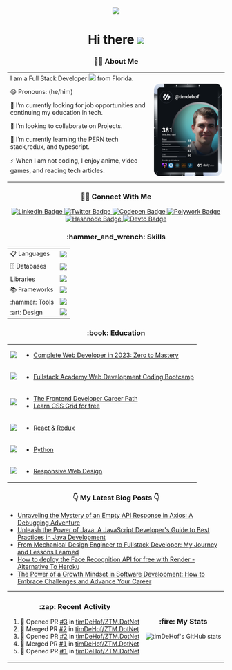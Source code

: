 <div id="header" align="center">
  <img src="https://media.giphy.com/media/jdPMeyv9rn0hZHh8n9/giphy.gif" width="100">
  <h1>
    Hi there 
    <img src="https://media.giphy.com/media/hvRJCLFzcasrR4ia7z/giphy.gif" width="30"/>
  </h1> 
</div>
  
<div id="me" align="center">
  <h3>👨‍💻 About Me </h3>
<table align="center" style="border:none">
  <tr>
    <td valign="center">
 I am a Full Stack Developer <img src="https://media.giphy.com/media/WUlplcMpOCEmTGBtBW/giphy.gif" width="30"> from Florida.
      
 😄 Pronouns: (he/him)
      
 🔭 I’m currently looking for job opportunities and continuing my education in tech.
      
 👯 I’m looking to collaborate on Projects.
      
 🌱 I’m currently learning the PERN tech stack,redux, and typescript.
      
 ⚡ When I am not coding, I enjoy anime, video games, and reading tech articles.
      <td>  
 <a href="https://app.daily.dev/timdehof"><img 
  src="https://github.com/timDeHof/timDeHof/blob/main/devcard.svg" width="300" alt="tim DeHof's Dev Card"/></a> 
    </td> 
  </tr>
</table>
</div>



<div id="badges" align="center">
  <h3> 👋🏼 Connect With Me</h3>
  <a href="https://www.linkedin.com/in/timothy-dehof/">
    <img src="https://img.shields.io/badge/LinkedIn-blue?style=for-the-badge&logo=linkedin&logoColor=white" alt="LinkedIn Badge"/>
  </a>
  <a href="https://twitter.com/timdehof">
    <img src="https://img.shields.io/badge/Twitter-blue?style=for-the-badge&logo=twitter&logoColor=white" alt="Twitter Badge"/>
  </a>
  <a href="https://codepen.io/timdehof">
        <img src="https://img.shields.io/badge/codepen-gray?style=for-the-badge&logo=codepen&logoColor=white" alt="Codepen Badge"/>
  </a>
  <a href="https://www.polywork.com/timdehof">
    <img src="https://img.shields.io/badge/Polywork-blue?style=for-the-badge&logo=polywork&logoColor=white" alt="Polywork Badge"/>
  </a>
  <a href="https://blog.timdehof.dev/">
    <img src="https://img.shields.io/badge/Hashnode-2962FF?style=for-the-badge&logo=hashnode&logoColor=white" alt="Hashnode Badge" />
  </a>
  <a href="https://dev.to/timdehof">
    <img src="https://img.shields.io/badge/dev.to-0A0A0A?style=for-the-badge&logo=devdotto&logoColor=white" alt="Devto Badge" /> 
  </a>  
</div>
<div id="skills" align="center">
  <h3>:hammer_and_wrench: Skills </h3>
<table align="center">
<tr>
  <td>📋 Languages</td>
  <td>
    <a href="https://skillicons.dev">
      <img src="https://skillicons.dev/icons?i=js,html,css,java,md&perline=5" />
    </a>
  </td>
<tr/>
<tr>
  <td>🗄️ Databases</td>
   <td>
    <a href="https://skillicons.dev">
      <img src="https://skillicons.dev/icons?i=postgres,prisma,postman&perline=5" />
    </a>
  </td>
  </tr>
  <tr>
    <td> Libraries</td>
    <td>
     <a href="https://skillicons.dev">
        <img src="https://skillicons.dev/icons?i=react,materialui,sass,styledcomponents,emotion&perline=5" />   
    </a>
  </td>
  </tr>
  <tr>
  <td>📚 Frameworks</td>
  <td>
     <a href="https://skillicons.dev">
        <img src="https://skillicons.dev/icons?i=nodejs,express,nextjs,bootstrap,tailwind&perline=5" />   
    </a>
  </td>
  </tr>
  <tr>
  <td>:hammer: Tools</td>
  <td>
    <a href="https://skillicons.dev">
     <img src="https://skillicons.dev/icons?i=git,github,heroku,netlify,vscode,webpack,babel,jest&perline=5" />
    </a>
  </td>
  </tr>
  <tr>
    <td>:art: Design</td>
    <td>
      <a href="https://skillicons.dev">
      <img src="https://skillicons.dev/icons?i=figma&perline=5" />
      </a>
    </td>
</tr>
</table>
</div>
<div id="Education" align="center">
<h3>:book: Education</h3>

<table>
  <tr>
    <td><img src="https://img.shields.io/badge/zero_to_mastery-2B283A?style=for-the-badge&logo=zero_to_mastery&logoColor=white" /></td>
    <td>
      <ul>
        <li><a href="https://academy.zerotomastery.io/courses/697434/certificate">Complete Web Developer in 2023: Zero to Mastery</a></li>
      </ul>
    </td>
  </tr>
  <tr>
    <td><img src="https://img.shields.io/badge/fullstack_academy-2B283A?style=for-the-badge&logo=fullstack_academy&logoColor=red"/></td>
    <td>
      <ul>
        <li><a href="https:www.fullstackacademy.com">Fullstack Academy Web Development Coding Bootcamp</a></li>
      </ul>
    </td>
  </tr>
  <tr>
    <td><img src="https://img.shields.io/badge/scrimba-2B283A?style=for-the-badge&logo=scrimba&logoColor=white"/></td>
    <td>
      <ul>
        <li><a href="https://www.codecademy.com/learn/paths/front-end-engineer-career-path">The Frontend Developer Career Path</a></li>
        <li><a href="https://scrimba.com/learn/cssgrid">Learn CSS Grid for free</a></li>
      </ul>
    </td>
  </tr>
  <tr>
    <td><img src="https://img.shields.io/badge/sololearn-2B283A?style=for-the-badge&logo=sololearn&logoColor=white"/></td>
    <td>
      <ul>
        <li><a href="https://www.sololearn.com/certificates/CT-3DICCPQQ">React & Redux</a></li>  
      </ul>
    </td>
  </tr>
  <tr>
    <td><img src="https://img.shields.io/badge/kaggle-2B283A?style=for-the-badge&logo=kaggle&logoColor=white"/></td>
    <td>
      <ul>
        <li><a href="https://www.kaggle.com/learn/certification/timdehof/python">Python</a></li>
      </ul>
    </td>
  </tr>
  <tr>
    <td><img src="https://img.shields.io/badge/Freecodecamp-2B283A?style=for-the-badge&logo=freecodecamp&logoColor=white"/></td>
    <td>
      <ul>
        <li><a href="https://www.freecodecamp.org/certification/tdehof/responsive-web-design">Responsive Web Design</a></li>
      </ul>
    </td>
  </tr>
</table>
</div>

<div id="blogPosts" align="center">
<h3> 👇 My Latest Blog Posts 👇</h3>
  
<div align="left"> 
  
<!-- BLOG-POST-LIST:START -->
- [Unraveling the Mystery of an Empty API Response in Axios: A Debugging Adventure](https://dev.to/timdehof/unraveling-the-mystery-of-an-empty-api-response-in-axios-a-debugging-adventure-3k70)
- [Unleash the Power of Java: A JavaScript Developer&#39;s Guide to Best Practices in Java Development](https://dev.to/timdehof/unleash-the-power-of-java-a-javascript-developers-guide-to-best-practices-in-java-development-37dm)
- [From Mechanical Design Engineer to Fullstack Developer: My Journey and Lessons Learned](https://dev.to/timdehof/from-mechanical-design-engineer-to-fullstack-developer-my-journey-and-lessons-learned-2556)
- [How to deploy the Face Recognition API for free with Render - Alternative To Heroku](https://dev.to/timdehof/how-to-deploy-the-face-recognition-api-for-free-with-render-alternative-to-heroku-4m3o)
- [The Power of a Growth Mindset in Software Development: How to Embrace Challenges and Advance Your Career](https://dev.to/timdehof/the-power-of-a-growth-mindset-in-software-development-how-to-embrace-challenges-and-advance-your-career-122b)
<!-- BLOG-POST-LIST:END -->
  
  </div>
  
</div>
<table>
  <tr>
    <td>
    <div id="activity">
  <h3 align="center"> :zap: Recent Activity </h3>

<!--START_SECTION:activity-->
1. 💪 Opened PR [#3](https://github.com/timDeHof/ZTM.DotNet/pull/3) in [timDeHof/ZTM.DotNet](https://github.com/timDeHof/ZTM.DotNet)
2. 🎉 Merged PR [#2](https://github.com/timDeHof/ZTM.DotNet/pull/2) in [timDeHof/ZTM.DotNet](https://github.com/timDeHof/ZTM.DotNet)
3. 💪 Opened PR [#2](https://github.com/timDeHof/ZTM.DotNet/pull/2) in [timDeHof/ZTM.DotNet](https://github.com/timDeHof/ZTM.DotNet)
4. 🎉 Merged PR [#1](https://github.com/timDeHof/ZTM.DotNet/pull/1) in [timDeHof/ZTM.DotNet](https://github.com/timDeHof/ZTM.DotNet)
5. 💪 Opened PR [#1](https://github.com/timDeHof/ZTM.DotNet/pull/1) in [timDeHof/ZTM.DotNet](https://github.com/timDeHof/ZTM.DotNet)
<!--END_SECTION:activity-->
</div>
    </td>
    <td>
      <div id="stats">
<h3 align="center"> :fire: My Stats </h3>
  
![timDeHof's GitHub stats](https://github-readme-stats.vercel.app/api?username=timDeHof&theme=monokai&show_icons=true)
  
</div>
    </td>
  </tr>
</table>

<!--
**timDeHof/timDeHof** is a ✨ _special_ ✨ repository because its `README.md` (this file) appears on your GitHub profile.

Here are some ideas to get you started:

- 🔭 I’m currently working on ...
- 🌱 I’m currently learning ...
- 👯 I’m looking to collaborate on ...
- 🤔 I’m looking for help with ...
- 💬 Ask me about ...
- 📫 How to reach me: ...
- 😄 Pronouns: ...
- ⚡ Fun fact: ...
-->
